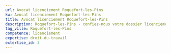 ```yaml
---
url: Avocat licenciement Roquefort-les-Pins
kw: Avocat licenciement Roquefort-les-Pins
title: Avocat licenciement Roquefort-les-Pins
description: Roquefort-les-Pins - confiez-nous votre dossier licenciement
tag_ville: Roquefort-les-Pins
competence: licenciement
expertise: droit-du-travail
extertise_id: 3
---
```

